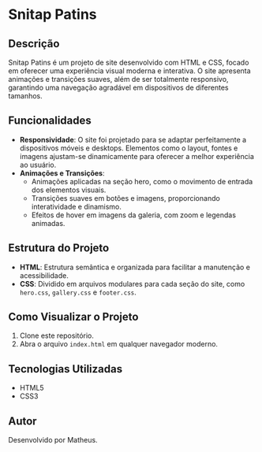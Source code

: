 # Snitap Patins

## Descrição
Snitap Patins é um projeto de site desenvolvido com HTML e CSS, focado em oferecer uma experiência visual moderna e interativa. O site apresenta animações e transições suaves, além de ser totalmente responsivo, garantindo uma navegação agradável em dispositivos de diferentes tamanhos.

## Funcionalidades
- **Responsividade**: O site foi projetado para se adaptar perfeitamente a dispositivos móveis e desktops. Elementos como o layout, fontes e imagens ajustam-se dinamicamente para oferecer a melhor experiência ao usuário.
- **Animações e Transições**: 
  - Animações aplicadas na seção hero, como o movimento de entrada dos elementos visuais.
  - Transições suaves em botões e imagens, proporcionando interatividade e dinamismo.
  - Efeitos de hover em imagens da galeria, com zoom e legendas animadas.

## Estrutura do Projeto
- **HTML**: Estrutura semântica e organizada para facilitar a manutenção e acessibilidade.
- **CSS**: Dividido em arquivos modulares para cada seção do site, como `hero.css`, `gallery.css` e `footer.css`.

## Como Visualizar o Projeto
1. Clone este repositório.
2. Abra o arquivo `index.html` em qualquer navegador moderno.

## Tecnologias Utilizadas
- HTML5
- CSS3

## Autor
Desenvolvido por Matheus.